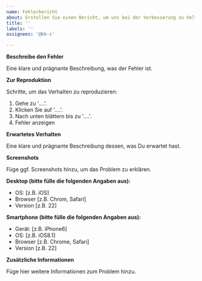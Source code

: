 ```yaml
---
name: Fehlerbericht
about: Erstellen Sie einen Bericht, um uns bei der Verbesserung zu helfen
title: ''
labels: ''
assignees: '@kk-c'

---
```


**Beschreibe den Fehler**

Eine klare und prägnante Beschreibung, was der Fehler ist.

**Zur Reproduktion**

Schritte, um das Verhalten zu reproduzieren:
1. Gehe zu '....'.
2. Klicken Sie auf '....'.
3. Nach unten blättern bis zu '....'.
4. Fehler anzeigen

**Erwartetes Verhalten**

Eine klare und prägnante Beschreibung dessen, was Du erwartet hast.

**Screenshots**

Füge ggf. Screenshots hinzu, um das Problem zu erklären.

**Desktop (bitte fülle die folgenden Angaben aus):**
 - OS: [z.B. iOS]
 - Browser [z.B. Chrom, Safari]
 - Version [z.B. 22]

**Smartphone (bitte fülle die folgenden Angaben aus):**
 - Gerät: [z.B. iPhone6]
 - OS: [z.B. iOS8.1]
 - Browser [z.B. Chrome, Safari]
 - Version [z.B. 22]

**Zusätzliche Informationen**

Füge hier weitere Informationen zum Problem hinzu.
